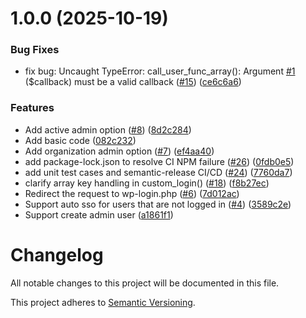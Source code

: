 # 1.0.0 (2025-10-19)


### Bug Fixes

* fix bug: Uncaught TypeError: call_user_func_array(): Argument [#1](https://github.com/casdoor/wordpress-casdoor-plugin/issues/1) ($callback) must be a valid callback ([#15](https://github.com/casdoor/wordpress-casdoor-plugin/issues/15)) ([ce6c6a6](https://github.com/casdoor/wordpress-casdoor-plugin/commit/ce6c6a6bcb870860e6f61a722b17f50bb5922d31))


### Features

* Add active admin option ([#8](https://github.com/casdoor/wordpress-casdoor-plugin/issues/8)) ([8d2c284](https://github.com/casdoor/wordpress-casdoor-plugin/commit/8d2c284b3a986aa98143032b7bac5fb6e06d5a44))
* Add basic code ([082c232](https://github.com/casdoor/wordpress-casdoor-plugin/commit/082c232dac48faad0316d80ba291286803a1830b))
* Add organization admin option ([#7](https://github.com/casdoor/wordpress-casdoor-plugin/issues/7)) ([ef4aa40](https://github.com/casdoor/wordpress-casdoor-plugin/commit/ef4aa403a32026390fb5f9b9978c77c62d036bcc))
* add package-lock.json to resolve CI NPM failure ([#26](https://github.com/casdoor/wordpress-casdoor-plugin/issues/26)) ([0fdb0e5](https://github.com/casdoor/wordpress-casdoor-plugin/commit/0fdb0e5663c736f9c403fa6e781705a4413013d8))
* add unit test cases and semantic-release CI/CD ([#24](https://github.com/casdoor/wordpress-casdoor-plugin/issues/24)) ([7760da7](https://github.com/casdoor/wordpress-casdoor-plugin/commit/7760da7c0284a545296cbbc8f2a5a2931d2109f3))
* clarify array key handling in custom_login() ([#18](https://github.com/casdoor/wordpress-casdoor-plugin/issues/18)) ([f8b27ec](https://github.com/casdoor/wordpress-casdoor-plugin/commit/f8b27eca5f104d57b7d3328a836a44dcbb89713b))
* Redirect the request to wp-login.php ([#6](https://github.com/casdoor/wordpress-casdoor-plugin/issues/6)) ([7d012ac](https://github.com/casdoor/wordpress-casdoor-plugin/commit/7d012ac253ca49cd6cfa037197986f3261224191))
* Support auto sso for users that are not logged in ([#4](https://github.com/casdoor/wordpress-casdoor-plugin/issues/4)) ([3589c2e](https://github.com/casdoor/wordpress-casdoor-plugin/commit/3589c2ef8f241408920f3f4be2dc3bfd59319452))
* Support create admin user ([a1861f1](https://github.com/casdoor/wordpress-casdoor-plugin/commit/a1861f18247a60d6bc942e354b0f5d9bc139bc7e))

# Changelog

All notable changes to this project will be documented in this file.

This project adheres to [Semantic Versioning](https://semver.org/spec/v2.0.0.html).

<!-- semantic-release will automatically populate this file -->

